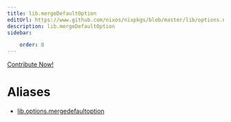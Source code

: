 ```yaml
---
title: lib.mergeDefaultOption
editUrl: https://www.github.com/nixos/nixpkgs/blob/master/lib/options.nix#L234C24
description: lib.mergeDefaultOption
sidebar:

    order: 8
---
```


<a href="https://www.github.com/nixos/nixpkgs/blob/master/lib/options.nix#L234C24">Contribute Now!</a>


# Aliases

- [lib.options.mergedefaultoption](/nix-doc-comments/reference/lib/options/lib-options-mergedefaultoption)


